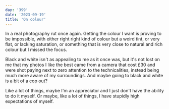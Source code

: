 ```yaml
---
day: '399'
date: '2023-09-19'
title: 'On colour'
---
```


In a real photography rut once again. Getting the colour I want is proving to be impossible, with either right right kind of colour but a weird tint, or very flat, or lacking saturation, or something that is very close to natural and rich colour but I missed the focus.

Black and white isn't as appealing to me as it once was, but it's not lost on me that my photos I like the best came from a camera that cost £30 and were shot paying next to zero attention to the technicalities, instead being much more aware of my surroundings. And maybe going to black and white is a bit of a cop out?

Like a lot of things, maybe I'm an appreciator and I just don't have the ability to do it myself. Or maybe, like a lot of things, I have stupidly high expectations of myself.

